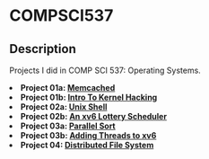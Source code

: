 # COMPSCI537

## Description
<p> Projects I did in COMP SCI 537: Operating Systems.
  <li> <b>Project 01a: <a href="https://pages.cs.wisc.edu/~remzi/Classes/537/Fall2022/Projects/p1a.html" target="blank">Memcached</a> </b> </li> 
  <li> <b>Project 01b: <a href="https://pages.cs.wisc.edu/~remzi/Classes/537/Fall2022/Projects/p1b.htmlr" target="blank">Intro To Kernel Hacking</a> </b> </li> 
  <li> <b>Project 02a: <a href="https://pages.cs.wisc.edu/~remzi/Classes/537/Fall2022/Projects/p2a.html" target="blank">Unix Shell</a> </b> </li>
  <li> <b>Project 02b: <a href="https://pages.cs.wisc.edu/~remzi/Classes/537/Fall2022/Projects/p2b.html" target="blank">An xv6 Lottery Scheduler</a> </b> </li> 
  <li> <b>Project 03a: <a href="https://pages.cs.wisc.edu/~remzi/Classes/537/Fall2022/Projects/p3a.html" target="blank">Parallel Sort</a> </b> </li>
  <li> <b>Project 03b: <a href="https://pages.cs.wisc.edu/~remzi/Classes/537/Fall2022/Projects/p3b.html" target="blank">Adding Threads to xv6</a> </b> </li>
  <li> <b>Project 04: <a href="https://pages.cs.wisc.edu/~remzi/Classes/537/Fall2022/Projects/p4.html" target="blank">Distributed File System</a> </b> </li>
</p>


